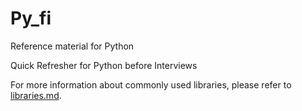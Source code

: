 # Py_fi
Reference material for Python

Quick Refresher for Python before Interviews

For more information about commonly used libraries, please refer to [libraries.md](./libraries.md).
